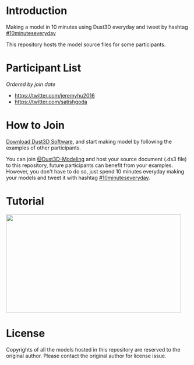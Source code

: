 # Introduction
Making a model in 10 minutes using Dust3D everyday and tweet by hashtag [#10minuteseveryday](https://twitter.com/hashtag/10minuteseveryday?f=tweets&vertical=default&src=hash)  

This repository hosts the model source files for some participants.

# Participant List
_Ordered by join date_
- https://twitter.com/jeremyhu2016  
- https://twitter.com/satishgoda  

# How to Join
[Download Dust3D Software](http://docs.dust3d.org/en/latest/install.html), and start making model by following the examples of other participants.  

You can join [@Dust3D-Modeling](https://github.com/Dust3D-Modeling) and host your source document (.ds3 file) to this repository, future participants can benefit from your examples. However, you don't have to do so, just spend 10 minutes everyday making your models and tweet it with hashtag [#10minuteseveryday](https://twitter.com/hashtag/10minuteseveryday?f=tweets&vertical=default&src=hash).

# Tutorial
<a href="https://youtu.be/o20vuammC6A" target="_blank"><image src="https://raw.githubusercontent.com/Dust3D-Modeling/10minuteseveryday/master/jeremyhu2016/medieval-horse/how-to-create-a-low-poly-character-in-10-minutes-using-dust3d.png" width="480" height="270"></a>

# License
Copyrights of all the models hosted in this repository are reserved to the original author. Please contact the original author for license issue.

